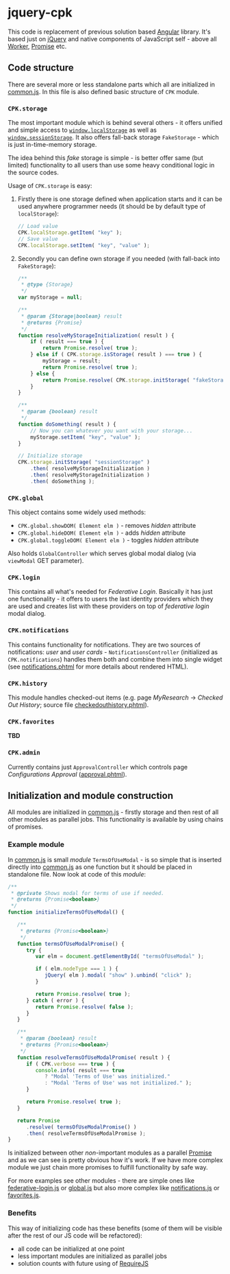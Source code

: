 # jquery-cpk

This code is replacement of previous solution based [Angular][1] library. It's based just on [jQuery][2] and native components of JavaScript self - above all [Worker][3], [Promise][4] etc.

## Code structure

There are several more or less standalone parts which all are initialized in [common.js][5]. In this file is also defined basic structure of `CPK` module.

### `CPK.storage`

The most important module which is behind several others - it offers unified and simple access to [`window.localStorage`][6] as well as [`window.sessionStorage`][7]. It also offers fall-back storage `FakeStorage` - which is just in-time-memory storage.

The idea behind this _fake_ storage is simple - is better offer same (but limited) functionality to all users than use some heavy conditional logic in the source codes.

Usage of `CPK.storage` is easy:

1. Firstly there is one storage defined when application starts and it can be used anywhere programmer needs (it should be by default type of `localStorage`):
   ```javascript
   // Load value
   CPK.localStorage.getItem( "key" );
   // Save value
   CPK.localStorage.setItem( "key", "value" );
   ```
2. Secondly you can define own storage if you needed (with fall-back into `FakeStorage`):
   ```javascript
   /**
    * @type {Storage}
    */
   var myStorage = null;

   /**
    * @param {Storage|boolean} result
    * @returns {Promise}
    */
   function resolveMyStorageInitialization( result ) {
       if ( result === true ) {
           return Promise.resolve( true );
       } else if ( CPK.storage.isStorage( result ) === true ) {
           myStorage = result;
           return Promise.resolve( true );
       } else {
           return Promise.resolve( CPK.storage.initStorage( "fakeStorage" ) );
       }
   }

   /**
    * @param {boolean} result
    */
   function doSomething( result ) {
       // Now you can whatever you want with your storage...
       myStorage.setItem( "key", "value" );
   }

   // Initialize storage
   CPK.storage.initStorage( "sessionStorage" )
       .then( resolveMyStorageInitialization )
       .then( resolveMyStorageInitialization )
       .then( doSomething );
   ```

### `CPK.global`

This object contains some widely used methods:

- `CPK.global.showDOM( Element elm )` - removes _hidden_ attribute
- `CPK.global.hideDOM( Element elm )` - adds _hidden_ attribute
- `CPK.global.toggleDOM( Element elm )` - toggles _hidden_ attribute

Also holds `GlobalController` which serves global modal dialog (via `viewModal` GET parameter).

### `CPK.login`

This contains all what's needed for _Federative Login_. Basically it has just one functionality - it offers to users the last identity providers which they are used and creates list with these providers on top of _federative login_ modal dialog.

### `CPK.notifications`

This contains functionality for notifications. They are two sources of notifications: _user_ and _user cards_ - `NotificationsController` (initialized as `CPK.notifications`) handles them both and combine them into single widget (see [notifications.phtml][10] for more details about rendered HTML).

### `CPK.history`

This module handles checked-out items (e.g. page _MyResearch_ -> _Checked Out History_; source file [checkedouthistory.phtml][11]).

### `CPK.favorites`

__TBD__

### `CPK.admin`

Currently contains just `ApprovalController` which controls page _Configurations Approval_ ([approval.phtml][9]).

## Initialization and module construction

All modules are initialized in [common.js][5] - firstly storage and then rest of all other modules as parallel jobs. This functionality is available by using chains of promises.

### Example module

In [common.js][5] is small _module_ `TermsOfUseModal` - is so simple that is inserted directly into [common.js][5] as one function but it should be placed in standalone file. Now look at code of this _module_:

```javascript
/**
 * @private Shows modal for terms of use if needed.
 * @returns {Promise<boolean>}
 */
function initializeTermsOfUseModal() {

   /**
    * @returns {Promise<boolean>}
    */
   function termsOfUseModalPromise() {
      try {
         var elm = document.getElementById( "termsOfUseModal" );

         if ( elm.nodeType === 1 ) {
            jQuery( elm ).modal( "show" ).unbind( "click" );
         }

         return Promise.resolve( true );
      } catch ( error ) {
         return Promise.resolve( false );
      }
   }

   /**
    * @param {boolean} result
    * @returns {Promise<boolean>}
    */
   function resolveTermsOfUseModalPromise( result ) {
      if ( CPK.verbose === true ) {
         console.info( result === true
            ? "Modal 'Terms of Use' was initialized."
            : "Modal 'Terms of Use' was not initialized." );
      }

      return Promise.resolve( true );
   }

   return Promise
      .resolve( termsOfUseModalPromise() )
      .then( resolveTermsOfUseModalPromise );
}
```

Is initialized between other _non_-important modules as a parallel [Promise][4] and as we can see is pretty obvious how it's work. If we have more complex module we just chain more promises to fulfill functionality by safe way.

For more examples see other modules - there are simple ones like [federative-login.js][13] or [global.js][14] but also more complex like [notifications.js][12] or [favorites.js][15].

### Benefits

This way of initializing code has these benefits (some of them will be visible after the rest of our JS code will be refactored):

- all code can be initialized at one point
- less important modules are initialized as parallel jobs
- solution counts with future using of [RequireJS][16]

[1]:https://angularjs.org/
[2]:https://jquery.com/
[3]:https://developer.mozilla.org/en-US/docs/Web/API/Worker
[4]:https://developer.mozilla.org/en-US/docs/Web/JavaScript/Reference/Global_Objects/Promise
[5]:https://github.com/moravianlibrary/CPK/blob/bug-776b/themes/bootstrap3/js/jquery-cpk/common.js
[6]:https://developer.mozilla.org/en-US/docs/Web/API/Window/localStorage
[7]:https://developer.mozilla.org/en-US/docs/Web/API/Window/sessionStorage
[8]:https://developer.mozilla.org/en-US/docs/Web/API/Storage
[9]:https://github.com/moravianlibrary/CPK/blob/bug-776b/themes/bootstrap3/templates/admin/configurations/approval.phtml
[10]:https://github.com/moravianlibrary/CPK/blob/bug-776b/themes/bootstrap3/templates/notifications.phtml
[11]:https://github.com/moravianlibrary/CPK/blob/bug-776b/themes/bootstrap3/templates/myresearch/checkedouthistory.phtml
[12]:https://github.com/moravianlibrary/CPK/blob/bug-776b/themes/bootstrap3/js/jquery-cpk/notifications.js
[13]:https://github.com/moravianlibrary/CPK/blob/bug-776b/themes/bootstrap3/js/jquery-cpk/federative-login.js
[14]:https://github.com/moravianlibrary/CPK/blob/bug-776b/themes/bootstrap3/js/jquery-cpk/global.js
[15]:https://github.com/moravianlibrary/CPK/blob/bug-776b/themes/bootstrap3/js/jquery-cpk/favorites.js
[16]:http://requirejs.org/
